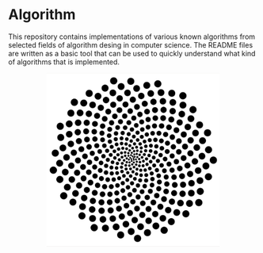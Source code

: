 Algorithm
===============================
This repository contains implementations of various known algorithms from selected fields of algorithm desing in computer science. The README files are written as a basic tool that can be used to quickly understand what kind of algorithms that is implemented.  

<p align="center">
<img src="sunflower.png" height="350" alt="Screenshot"/>
</p>
